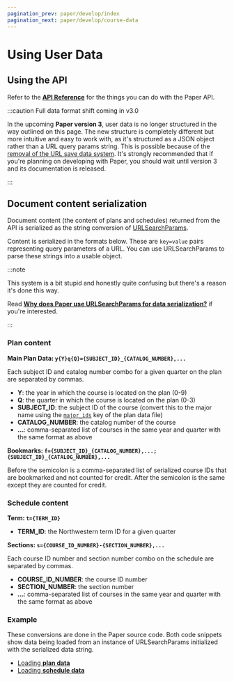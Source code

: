 ```yaml
---
pagination_prev: paper/develop/index
pagination_next: paper/develop/course-data
---
```


# Using User Data

## Using the API

Refer to the **[API Reference](./api-reference.mdx)** for the things you can do with the Paper API.

:::caution Full data format shift coming in v3.0

In the upcoming **Paper version 3**, user data is no longer structured in the way outlined on this page. The new structure is completely different but more intuitive and easy to work with, as it's structured as a JSON object rather than a URL query params string. This is possible because of the [removal of the URL save data system](https://dilan.blog/discontinuing-the-paper-url-save-data-system). It's strongly recommended that if you're planning on developing with Paper, you should wait until version 3 and its documentation is released.

:::

## Document content serialization

Document content (the content of plans and schedules) returned from the API is serialized as the string conversion of [URLSearchParams](https://developer.mozilla.org/en-US/docs/Web/API/URLSearchParams).

Content is serialized in the formats below. These are `key=value` pairs representing query parameters of a URL. You can use URLSearchParams to parse these strings into a usable object.

:::note

This system is a bit stupid and honestly quite confusing but there's a reason it's done this way.

Read **[Why does Paper use URLSearchParams for data serialization?](./reason-for-using-urlsearchparams.md)** if you're interested.

:::

### Plan content

**Main Plan Data: `y{Y}q{Q}={SUBJECT_ID}_{CATALOG_NUMBER},...`**

Each subject ID and catalog number combo for a given quarter on the plan are separated by commas.

- **Y**: the year in which the course is located on the plan (0-9)
- **Q**: the quarter in which the course is located on the plan (0-3)
- **SUBJECT_ID**: the subject ID of the course (convert this to the major name using the [`major_ids`](./course-data.md#plan-data) key of the plan data file)
- **CATALOG_NUMBER**: the catalog number of the course
- **...**: comma-separated list of courses in the same year and quarter with the same format as above

**Bookmarks: `f={SUBJECT_ID}_{CATALOG_NUMBER},...;{SUBJECT_ID}_{CATALOG_NUMBER},...`**

Before the semicolon is a comma-separated list of serialized course IDs that are bookmarked and not counted for credit. After the semicolon is the same except they are counted for credit.

### Schedule content

**Term: `t={TERM_ID}`**

- **TERM_ID**: the Northwestern term ID for a given quarter

**Sections: `s={COURSE_ID_NUMBER}-{SECTION_NUMBER},...`**

Each course ID number and section number combo on the schedule are separated by commas.

- **COURSE_ID_NUMBER**: the course ID number
- **SECTION_NUMBER**: the section number
- **...**: comma-separated list of courses in the same year and quarter with the same format as above

### Example

These conversions are done in the Paper source code. Both code snippets show data being loaded from an instance of URLSearchParams initialized with the serialized data string.

- [Loading **plan data**](https://github.com/dilanx/paper.nu/blob/eddd28b05388e1d7356ea993edd9a4737ae39063/src/PlanManager.ts#L24-L123)
- [Loading **schedule data**](https://github.com/dilanx/paper.nu/blob/eddd28b05388e1d7356ea993edd9a4737ae39063/src/ScheduleManager.ts#L24-L92)
